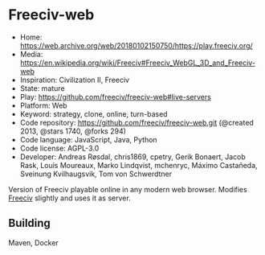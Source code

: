 # Freeciv-web

- Home: https://web.archive.org/web/20180102150750/https://play.freeciv.org/
- Media: https://en.wikipedia.org/wiki/Freeciv#Freeciv_WebGL_3D_and_Freeciv-web
- Inspiration: Civilization II, Freeciv
- State: mature
- Play: https://github.com/freeciv/freeciv-web#live-servers
- Platform: Web
- Keyword: strategy, clone, online, turn-based
- Code repository: https://github.com/freeciv/freeciv-web.git (@created 2013, @stars 1740, @forks 294)
- Code language: JavaScript, Java, Python
- Code license: AGPL-3.0
- Developer: Andreas Røsdal, chris1869, cpetry, Gerik Bonaert, Jacob Rask, Louis Moureaux, Marko Lindqvist, mchenryc, Máximo Castañeda, Sveinung Kvilhaugsvik, Tom von Schwerdtner

Version of Freeciv playable online in any modern web browser.
Modifies [Freeciv](freeciv.md) slightly and uses it as server.

## Building

Maven, Docker

